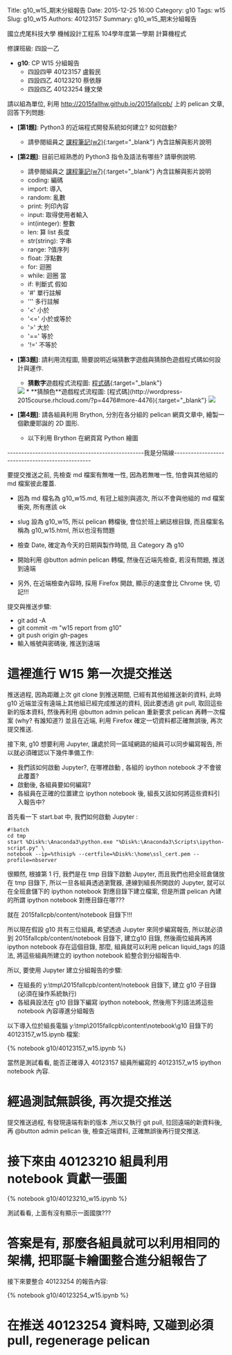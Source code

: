 Title: g10_w15_期末分組報告
Date: 2015-12-25 16:00
Category: g10
Tags: w15
Slug: g10_w15
Authors: 40123157
Summary: g10_w15_期末分組報告

國立虎尾科技大學 機械設計工程系 104學年度第一學期 計算機程式

修課班級: 四設一乙

  * **g10**: CP W15 分組報告
     * 四設四甲 40123157 盧毅民
     * 四設四乙 40123210 蔡依靜
     * 四設四乙 40123254 鍾文榮

請以組為單位, 利用 <http://2015fallhw.github.io/2015fallcpb/> 上的 pelican 文章, 回答下列問題:

  * **[第1題]**: Python3 的近端程式開發系統如何建立? 如何啟動?
     * 請參閱組員之 [課程筆記(w2)](http://2015fallhw.github.io/2015fallcpb/user/40123157/2015cp_hw_w2.html){:target="_blank"} 內含註解與影片說明
  * **[第2題]**: 目前已經熟悉的 Python3 指令及語法有哪些? 請舉例說明.
     * 請參閱組員之 [課程筆記(w7)](http://2015fallhw.github.io/2015fallcpb/user/40123157/2015cp_hw_w7.html){:target="_blank"} 內含註解與影片說明
     * coding: 編碼
     * import: 導入
     * random: 亂數
     * print: 列印內容
     * input: 取得使用者輸入
     * int(integer): 整數
     * len: 算 list 長度
     * str(string): 字串
     * range: ?值序列
     * float: 浮點數
     * for: 迴圈
     * while: 迴圈 當
     * if: 判斷式 假如
     * '#' 單行註解
     * ''' 多行註解
     * '<' 小於
     * '<=' 小於或等於
     * '>' 大於
     * '==' 等於
     * '!=' 不等於
  * **[第3題]**: 請利用流程圖, 簡要說明近端猜數字遊戲與猜顏色遊戲程式碼如何設計與運作.
     * **猜數字**遊戲程式流程圖: [程式碼](http://wordpress-2015course.rhcloud.com/?p=4319){:target="_blank"}
     <img src="https://copy.com/ILM0PrNuEYNhGIE8">
    * **猜顏色**遊戲程式流程圖: [程式碼](http://wordpress-2015course.rhcloud.com/?p=4476#more-4476){:target="_blank"}
    <img src="https://copy.com/HTIyJXYME9jV6aVD">

  * **[第4題]**: 請各組員利用 Brython, 分別在各分組的 pelican 網頁文章中, 繪製一個歡慶耶誕的 2D 圖形.
     * 以下利用 Brython 在網頁寫 Python 繪圖

<!-- 導入 brython.js -->

<script type="text/javascript" src="js/Brython3.2.3-20151122-082712/brython.js"></script>

<!-- 啟動 brython() -->

<script>
window.onload=function(){
brython(1);
}
</script>

<!-- 以下利用 Brython 程式執行繪圖 -->

<canvas id="plotarea" width="500" height="500"></canvas>

<script type="text/python3">
# 導入 doc
from browser import document as doc
from browser import console
import math

# 準備繪圖畫布
canvas = doc["plotarea"]
ctx = canvas.getContext("2d")

# 進行座標轉換, x 軸不變, y 軸反向且移動 500 光點
ctx.setTransform(1, 0, 0, -1, 0, 500)

# 大禮物(方形)
ctx.beginPath()
ctx.lineWidth = 5
ctx.moveTo(94, 30)
ctx.lineTo(86, 180)
ctx.lineTo(293, 180)
ctx.lineTo(279, 30)
ctx.lineTo(94, 30)
# 大禮物(緞帶)
ctx.lineTo(91, 92)
ctx.lineTo(285, 86)
ctx.lineTo(286, 105)
ctx.lineTo(90, 117)
ctx.lineTo(86, 180)
ctx.lineTo(174, 180)
ctx.lineTo(179, 30)
ctx.lineTo(199, 30)
ctx.lineTo(199, 180)
# 大禮物(蝴蝶結)
ctx.lineTo(186, 180)
ctx.lineTo(237, 206)
ctx.lineTo(228, 256)
ctx.lineTo(190, 230)
ctx.lineTo(186, 180)
ctx.lineTo(178, 241)
ctx.lineTo(144, 279)
ctx.lineTo(138, 223)
ctx.lineTo(186, 180)
ctx.strokeStyle = "rgb(255, 0, 0)"
ctx.stroke()

# 小禮物(方形)
ctx.beginPath()
ctx.lineWidth = 3
ctx.moveTo(316, 30)
ctx.lineTo(312, 105)
ctx.lineTo(416, 105)
ctx.lineTo(409, 30)
ctx.lineTo(316, 30)
# 小禮物(緞帶)
ctx.lineTo(315, 61)
ctx.lineTo(412, 58)
ctx.lineTo(413, 76)
ctx.lineTo(314, 73)
ctx.lineTo(312, 105)
ctx.lineTo(356, 105)
ctx.lineTo(353, 30)
ctx.lineTo(365, 30)
ctx.lineTo(369, 105)
# 小禮物(蝴蝶結)
ctx.lineTo(362, 105)
ctx.lineTo(388, 115)
ctx.lineTo(390, 143)
ctx.lineTo(368, 127)
ctx.lineTo(362, 105)
ctx.lineTo(355, 131)
ctx.lineTo(328, 140)
ctx.lineTo(332, 119)
ctx.lineTo(362, 105)
ctx.strokeStyle = "rgb(0, 255, 0)"
ctx.stroke()

</script>


-------------------------------------------------我是分隔線------------------------------------------------


要提交推送之前, 先檢查 md 檔案有無唯一性, 因為若無唯一性, 怕會與其他組的 md 檔案彼此覆蓋.

* 因為 md 檔名為 g10_w15.md, 有冠上組別與週次, 所以不會與他組的 md 檔案衝突, 所有應該 ok

* slug 設為 g10_w15, 所以 pelican 轉檔後, 會位於班上網誌根目錄,  而且檔案名稱為 g10_w15.html, 所以也沒有問題

* 檢查 Date, 確定為今天的日期與製作時間, 且 Category 為 g10

* 開始利用 @button admin pelican 轉檔, 然後在近端先檢查, 若沒有問題, 推送到遠端

* 另外, 在近端檢查內容時, 採用 Firefox 開啟, 顯示的速度會比 Chrome 快,  切記!!!

提交與推送步驟:

* git add -A
* git commit -m "w15 report from g10"
* git push origin gh-pages
* 輸入帳號與密碼後, 推送到遠端

# 這裡進行 W15 第一次提交推送

推送過程, 因為距離上次 git clone 到推送期間, 已經有其他組推送新的資料, 此時 g10 近端並沒有遠端上其他組已經完成推送的資料, 因此要透過 git pull, 取回這些新的版本資料, 然後再利用 @button admin pelican 重新要求 pelican 再轉一次檔案 (why? 有誰知道?)
並且在近端, 利用 Firefox 確定一切資料都正確無誤後, 再次提交推送.

接下來, g10 想要利用 Jupyter, 讓處於同一區域網路的組員可以同步編寫報告, 所以就必須確認以下幾件準備工作:

* 我們該如何啟動 Jupyter?, 在哪裡啟動 , 各組的 ipython notebook 才不會彼此覆蓋?
* 啟動後, 各組員要如何編寫?
* 各組員在正確的位置建立 ipython notebook 後, 組長又該如何將這些資料引入報告中?

首先看一下 start.bat 中, 我們如何啟動 Jupyter :

    #!batch
    cd tmp
    start %Disk%:\Anaconda3\python.exe "%Disk%:\Anaconda3\Scripts\ipython-script.py" \ 
    notebook --ip=%thisip% --certfile=%Disk%:\home\ssl_cert.pem --profile=nbserver
    
很顯然, 根據第 1 行, 我們是在 tmp 目錄下啟動 Jupyter, 而且我們也把全班倉儲放在 tmp 目錄下, 所以一旦各組員透過瀏覽器, 連線到組長所開啟的 Jupyter, 就可以在全班倉儲下的 ipython notebook 對應目錄下建立檔案, 但是所謂 pelican 內建的所謂 ipython notebook 對應目錄在哪???

就在 2015fallcpb/content/notebook 目錄下!!!

所以現在假設 g10 共有三位組員, 希望透過 Jupyter 來同步編寫報告, 所以就必須到 2015fallcpb/content/notebook 目錄下, 建立g10 目錄, 然後兩位組員再將 ipython notebook 存在這個目錄, 那麼, 組員就可以利用 pelican liquid_tags 的語法, 將這些組員所建立的 ipython notebook 給整合到分組報告中.

所以, 要使用 Jupyter 建立分組報告的步驟:

* 在組長的  y:\tmp\2015fallcpb/content/notebook 目錄下, 建立 g10 子目錄 (必須在操作系統執行)
* 各組員設法在 g10 目錄下編寫 ipython notebook, 然後用下列語法將這些 notebook 內容導進分組報告

以下導入位於組長電腦 y:\tmp\2015fallcpb\content\notebook\g10 目錄下的 40123157_w15.ipynb 檔案:

{% notebook g10/40123157_w15.ipynb %}

當然是測試看看, 能否正確導入 40123157 組員所編寫的 40123157_w15 ipython notebook 內容.

# 經過測試無誤後, 再次提交推送

提交推送過程, 有發現遠端有新的版本 ,所以又執行 git pull, 拉回遠端的新資料後, 再 @button admin pelican 後, 檢查近端資料, 正確無誤後再行提交推送.

# 接下來由 40123210 組員利用 notebook 貢獻一張圖

{% notebook g10/40123210_w15.ipynb %}

測試看看, 上面有沒有顯示一面國旗???

# 答案是有, 那麼各組員就可以利用相同的架構, 把耶誕卡繪圖整合進分組報告了

接下來要整合 40123254 的報告內容:

{% notebook g10/40123254_w15.ipynb %}

# 在推送 40123254 資料時, 又碰到必須 pull, regenerage pelican




